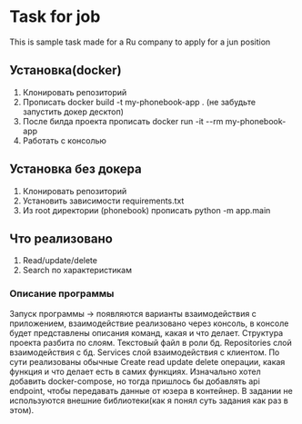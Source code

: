 # Task for job
This is sample task made for a Ru company to apply for a jun position
## Установка(docker)
1. Клонировать репозиторий
2. Прописать docker build -t my-phonebook-app . (не забудьте запустить докер десктоп)
3. После билда проекта прописать docker run -it --rm my-phonebook-app
4. Работать с консолью


## Установка без докера
1. Клонировать репозиторий
2. Установить зависимости requirements.txt
3. Из root директории (phonebook) прописать python -m app.main


## Что реализовано
1. Read/update/delete
2. Search по характеристикам

### Описание программы
Запуск программы -> появляются варианты взаимодействия с приложением, взаимодействие реализовано через консоль, в консоле будет представлены описания команд, какая и что делает.
Структура проекта разбита по слоям. Текстовый файл в роли бд. Repositories слой взаимодействия с бд. Services слой взаимодействия с клиентом.
По сути реализованы обычные Create read update delete операции, какая функция и что делает есть в самих функциях. Изначально хотел добавить docker-compose, но тогда пришлось бы добавлять api endpoint, чтобы передавать данные от юзера в контейнер. В задании не используются внешние библиотеки(как я понял суть задания как раз в этом).
